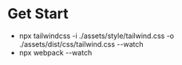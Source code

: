 # Get Start

- npx tailwindcss -i ./assets/style/tailwind.css -o ./assets/dist/css/tailwind.css --watch
- npx webpack --watch

